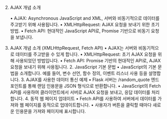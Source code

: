 2. AJAX 개념 소개

	•	AJAX: Asynchronous JavaScript and XML, 서버와 비동기적으로 데이터를 주고받기 위해 사용됩니다.
	•	XMLHttpRequest: AJAX 요청을 보내기 위한 초기 방법.
	•	Fetch API: 현대적인 JavaScript API로, Promise 기반으로 비동기 요청을 보냅니다.


1.	AJAX 개념 소개 (XMLHttpRequest, Fetch API)
	•	AJAX는 서버와 비동기적으로 데이터를 주고받을 수 있게 합니다.
	•	XMLHttpRequest: 초기 AJAX 요청을 위해 사용되었던 방법입니다.
	•	Fetch API: Promise 기반의 현대적인 API로, AJAX 요청을 보내기 위해 사용됩니다.
	2.	JavaScript 기본 문법
	•	JavaScript의 기본 문법을 소개합니다. 예를 들어, 변수 선언, 함수 정의, 이벤트 리스너 사용 등을 설명합니다.
	3.	AJAX를 사용한 데이터 통신 예제
	•	Flask 서버는 /random_quote 엔드포인트를 통해 랜덤 인용문을 JSON 형식으로 반환합니다.
	•	JavaScript의 Fetch API를 사용하여 클라이언트에서 서버로 AJAX 요청을 보내고, 응답 데이터를 처리합니다.
	4.	동적 웹 페이지 업데이트
	•	Fetch API를 사용하여 서버에서 데이터를 가져와 웹 페이지를 동적으로 업데이트합니다.
	•	사용자가 버튼을 클릭할 때마다 새로운 인용문을 가져와 페이지에 표시합니다.